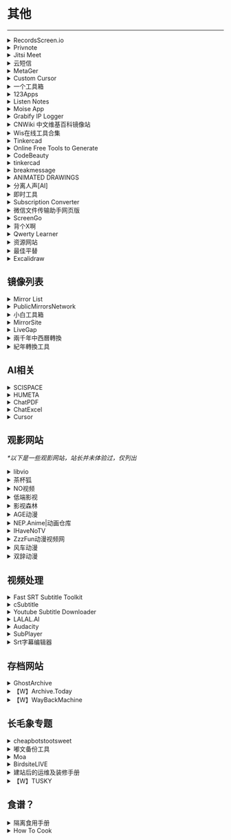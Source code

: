 # 其他

---

<div class="grid">
    <div><details><summary>RecordsScreen.io</summary><p>一款不需要安装就能使用的在线录屏工具，支持录制整个屏幕、浏览器、指定标签页，支持前置摄像头，无需下载任何安装包，有浏览器、有网就能录屏。但不能关掉麦克风声音，输出是视频格式是webm。<br/><a href="https://recordscreen.io/" target="_blank" role="button" class="outline">访问网站</a></p></details></div>
    <div><details><summary>Privnote</summary><p>免费且开箱即用的阅后即焚网站。<br/><a href="https://privnote.com/" target="_blank" role="button" class="outline">访问网站</a></p></details></div>
    <div><details><summary>Jitsi Meet</summary><p>一个免登录的线上会议平台。<br/><a href="https://meet.jit.si/" target="_blank" role="button" class="outline">访问网站</a></p></details></div>
</div>
<div class="grid">
    <div><details><summary>云短信</summary><p>一个免费的可以用临时号码接短信验证码的网站<br/><a href="https://yunduanxin.net/" target="_blank" role="button" class="outline">访问网站</a></p></details></div>
    <div><details><summary>MetaGer</summary><p>墙内应该可以稳定连接的搜索引擎（可能比较慢）<br/>它主要用的是未经审查的真国际版 Bing 的结果，所以中文的准确性会比墙内的 Bing 好很多，而且提供匿名代理功能，点 open anonymously 进入网页可以无需翻墙很方便地查看维基百科等图文为主的网站，但设置的语言没有中文。<br/><a href="https://metager.org/" target="_blank" role="button" class="outline">访问网站</a></p></details></div>
     <div><details><summary>Custom Cursor</summary><p>一个鼠标自定指针网站，有chrome插件+windows客户端<br/>网站上有制作好的各种鼠标指针。<br/>Windows客户端还可以自己上传图片制作<br/><a href="https://custom-cursor.com/" target="_blank" role="button" class="outline">访问网站</a></p></details></div>
</div>
<div class="grid">
    <div><div><details><summary>一个工具箱</summary><p>一个比较全的网页版工具箱<br/><a href="http://www.atoolbox.net/" target="_blank" role="button" class="outline">访问网站</a></p></details></div></div>
    <div><details><summary>123Apps</summary><p>一个好用的音视频及PDF在线编辑网站<br/><a href="https://123apps.com/cn/" target="_blank" role="button" class="outline">访问网站</a></p></details></div>
    <div><details><summary>Listen Notes</summary><p>一个播客搜索引擎<br/><a href="https://www.listennotes.com/zh-hans/" target="_blank" role="button" class="outline">访问网站</a></p></details></div>
</div>
<div class="grid">
    <div><details><summary>Moise App</summary><p>一个可以把伴奏人声很好的分离，单独提取的网站，在线网页就可以保存上传。直接注册每个月有五次免费机会。<br/><a href="https://moises.ai/" target="_blank" role="button" class="outline">访问网站</a></p></details></div>
    <div><details><summary>Grabify IP Logger</summary><p>一个追踪链接服务商，同时也提供短链接服务<br/><a href="https://grabify.link/" target="_blank" role="button" class="outline">访问网站</a></p></details></div>
    <div><details><summary>CNWiki 中文维基百科镜像站</summary><p>一个维基百科全量同步中文镜像站，在中国大陆可以直接访问，由原Mirrors.pw团队运营<br/><a href="https://www.cnwiki.me/" target="_blank" role="button" class="outline">访问网站</a></p></details></div>
</div>
<div class="grid">
    <div><details><summary>Wis在线工具合集</summary><p>包含词云、PDF编辑、区位分析工具、旅游资源数据库、绘图等工具的在线工具网站。<br/><a href="https://mywis.cn/tools" target="_blank" role="button" class="outline">访问网站</a></p></details></div>
    <div><details><summary>Tinkercad</summary><p>一个简单直觉的线上3D建模网站，可以上传SVG档，用右上差集联集之类的功能可以做出很多种的切割，功能里的特色的挤出可以自己捏造型<br/><a href="https://www.tinkercad.com/" target="_blank" role="button" class="outline">访问网站</a></p></details></div>
    <div><details><summary>Online Free Tools to Generate</summary><p>一个网页工具箱，好像关于网站开发的工具比较多<br/><a href="https://online-free-tools.com/en/index" target="_blank" role="button" class="outline">访问网站</a></p></details></div>
</div>
<div class="grid">
    <div><details><summary>CodeBeauty</summary><p>一个编程相关的网页工具箱<br/><a href="https://codebeautify.org/" target="_blank" role="button" class="outline">访问网站</a></p></details></div>
    <div><details><summary>tinkercad</summary><p>一个可免费用于非商业领域的3D模型网站，提供web版和app版<br/><a href="https://www.onshape.com/en/" target="_blank" role="button" class="outline">访问网站</a></p></details></div>
    <div><details><summary>breakmessage</summary><p>一个在电脑屏幕上显示离开信息的网站（不过也可以用Word？）<br/><a href="https://breakmessage.com/" target="_blank" role="button" class="outline">访问网站</a></p></details></div>
</div>
<div class="grid">
    <div><details><summary>ANIMATED DRAWINGS</summary><p>一个可以给自己的画绑定骨骼然后让它动起来的网站<br/><a href="https://sketch.metademolab.com/" target="_blank" role="button" class="outline">访问网站</a></p></details></div>
    <div><details><summary>分离人声[AI]</summary><p>一个可以免登录分离音乐中的人声和伴奏的网站<br/><a href="https://vocalremover.org/zh/" target="_blank" role="button" class="outline">访问网站</a></p></details></div>
    <div><details><summary>即时工具</summary><p>一个内容挺全的在线工具箱<br/><a href="https://www.67tool.com/" target="_blank" role="button" class="outline">访问网站</a></p></details></div>
</div>
<div class="grid">
    <div><details><summary>Subscription Converter</summary><p>一个可以在各种科学上网软件之间转换订阅格式的网站<br/><a href="https://sub-web.netlify.app/" target="_blank" role="button" class="outline">访问网站</a></p></details></div>
    <div><details><summary>微信文件传输助手网页版</summary><p>如果临时需要在陌生电脑上传输文件，可以使用这个网页版文件传输助手，微信扫码登录即可，可以双向互传文本、图片和文件，退出浏览器即退出登录，无需下载微信，比较方便。<br/><a href="https://filehelper.weixin.qq.com/" target="_blank" role="button" class="outline">访问网站</a></p></details></div>
    <div><details><summary>ScreenGo</summary><p>一个可以通过浏览器共享屏幕的网站<br/><a href="https://app.screego.net/" target="_blank" role="button" class="outline">访问网站</a><br/><a href="https://github.com/screego/server/" target="_blank" role="button" class="outline">源码地址</a></p></details></div>
</div>
<div class="grid">
    <div><details><summary>背个X啊</summary><p>一个通过挖孔的方法辅助背书的网站，也有自己的APP和小程序。APP和小程序用起来会更顺手一些<br/><a href="https://beigexa.com/" target="_blank" role="button" class="outline">访问网站</a></p></details></div>
    <div><details><summary>Qwerty Learner</summary><p>为键盘工作者设计的单词记忆与英语肌肉记忆锻炼软件 <br/><a href="https://qwerty.kaiyi.cool/" target="_blank" role="button" class="outline">访问网站</a><br/><a href="https://github.com/RealKai42/qwerty-learner" target="_blank" role="button" class="outline">项目地址</a></p></details></div>
    <div><details><summary>资源网站</summary><p>由小众软件论坛网友提供的一些免费、免登录、免回复的资源网站合集，包括软件、音乐、影视下载等<br/><a href="https://meta.appinn.net/t/topic/48365" target="_blank" role="button" class="outline">访问网站</a><br/><a href="https://web.archive.org/web/20240111085216/https://meta.appinn.net/t/topic/48365" target="_blank" role="button" class="outline">【W】访问备份</a></p></details></div>
</div>
<div class="grid">
    <div><details><summary>最佳平替</summary><p>旨在帮助你找到最便宜的搜索词: 输入你想搜索的商品名，AI会给出低价的替代品，结果可能不准，开心就好 : )<br/><a href="https://www.pingti.xyz/" target="_blank" role="button" class="outline">访问网站</a></p></details></div>
    <div><details><summary>Excalidraw</summary><p>一个开源的用于绘制手绘图的虚拟白板，数据完全保存在本地，可导出<br/><a href="https://excalidraw.com/" target="_blank" role="button" class="outline">访问网站</a><br/><a href="https://github.com/excalidraw/excalidraw" target="_blank" role="button" class="outline">项目地址</a></p></details></div>
    <div> </div>
</div>

## 镜像列表

<div class="grid">
     <div><details><summary>Mirror List</summary><p>这是一个由私人维护的镜像站列表，其中包含了中国大陆可直接访问的Google Search、Google Scholar、Wayback Machine（网页时光机）、DuckDuckGo（另一个搜索引擎）、Github、OpenSources镜像。现在域名已被DNS污染，无法打开，请直接访问仓库GitHub【W】。<br/><a href="https://www.library.ac.cn/" target="_blank" role="button" class="outline">访问网站</a><br/><a href="https://github.com/librarycloud/list" target="_blank" role="button" class="outline">GitHub仓库</a></p></details></div>
    <div><details><summary>PublicMirrorsNetwork</summary><p>一个免费国外网站反向代理网站，提供Google、Google Scholar、Wikipedia、Telegraph等网站的镜像服务。原mirrors.pw，因域名被污染所以换了域名<br/><a href="https://sb250.gq/" target="_blank" role="button" class="outline">访问网站</a></p></details></div>
    <div><details><summary>小白工具箱</summary><p>一个搜集了SCIHub、ZLibrary、LibGen、Google和Google学术等网站镜像站的网站。<br/><a href="https://www.ooopn.com/" target="_blank" role="button" class="outline">访问网站</a></p></details></div>
</div>
<div class="grid">
    <div><details><summary>MirrorSite</summary><p>GitHub上网友整理的镜像网站列表，包括ChatGPT、Google系列产品、SCI-Hub、GitHub等网站<br/><a href="https://github.com/runningcheese/MirrorSite" target="_blank" role="button" class="outline">访问网站</a><br/><a href="https://githubfast.com/runningcheese/Awesome-AI" target="_blank" role="button" class="outline">镜像链接（1）</a><br/><a href="https://521github.com/runningcheese/MirrorSite" target="_blank" role="button" class="outline">镜像链接（2）</a></p></details></div>
    <div><details><summary>LiveGap</summary><p>一个在线表格制作网站，可以制作精美的图表，基本功能可免登录使用<br/><a href="https://charts.livegap.com/?lan=zh" target="_blank" role="button" class="outline">访问网站</a></p></details></div>
    <div><details><summary>兩千年中西曆轉換</summary><p>由中华民国中央研究院提供的中西方历法互转程序<br/><a href="https://sinocal.sinica.edu.tw/" target="_blank" role="button" class="outline">访问网站</a></p></details></div>
</div>
<div class="grid">
    <div><details><summary>紀年轉換工具</summary><p>本工具可作东亚各王朝纪年与公历间之转换，包括中西历转换。现已完成246 BCE–2100 CE 之中历、太平天历、日本元号、Âm lịch (越南阴历)等之转换工作；并已针对某些纪年，如秦汉历、唐肃宗、武后、太平天国等时期作特殊处理。<br/><a href="https://kanasimi.github.io/CeJS/_test%20suite/era.htm" target="_blank" role="button" class="outline">访问网站</a><br/><a href="https://github.com/kanasimi/CeJS" target="_blank" role="button" class="outline">项目地址</a></p></details></div>
    <div> </div>
    <div> </div>
</div>

## AI相关

<div class="grid">
    <div><details><summary>SCISPACE</summary><p>一个可以用AI帮你读论文的网站，可以直接在线查找，也可以上传PDF<br/><a href="https://typeset.io/" target="_blank" role="button" class="outline">访问网站</a></p></details></div>
    <div><details><summary>HUMETA</summary><p>一个可以自己上传PDF，让AI帮你读论文的网站<br/><a href="https://www.humata.ai/" target="_blank" role="button" class="outline">访问网站</a></p></details></div>
    <div><details><summary>ChatPDF</summary><p>一个可以上传PDF并让AI理解PDF内容的网站<br/><a href="https://www.chatpdf.com/" target="_blank" role="button" class="outline">访问网站</a></p></details></div>
</div>
<div class="grid">
    <div><details><summary>ChatExcel</summary><p>一个可以用ChatGPT做表的网站<br/><a href="https://chatexcel.com/" target="_blank" role="button" class="outline">访问网站</a></p></details></div>
    <div><details><summary>Cursor</summary><p>一个AI辅助编程的网站<br/><a href="https://www.cursor.so/" target="_blank" role="button" class="outline">访问网站</a></p></details></div>
    <div> </div>
</div>

## 观影网站

<i>*以下是一些观影网站，站长并未体验过，仅列出</i>

<div class="grid">
    <div><details><summary>libvio</summary><p><a href="https://www.libvio.me/" target="_blank" role="button" class="outline">访问网站</a></p></details></div>
    <div><details><summary>茶杯狐</summary><p><a href="https://cupfox.app/" target="_blank" role="button" class="outline">访问网站</a></p></details></div>
    <div><details><summary>NO视频</summary><p><a href="https://www.novipnoad.com/" target="_blank" role="button" class="outline">访问网站</a></p></details></div>
</div>
<div class="grid">
    <div><details><summary>低端影视</summary><p><a href="https://ddrk.me/" target="_blank" role="button" class="outline">访问网站</a></p></details></div>
    <div><details><summary>影视森林</summary><p>一个比较全的影视导航小站<br/><a href="http://www.549.tv/" target="_blank" role="button" class="outline">访问网站</a></p></details></div>
    <div><details><summary>AGE动漫</summary><p><a href="https://www.agemys.com/" target="_blank" role="button" class="outline">访问网站</a></p></details></div>
</div>
<div class="grid">
    <div><details><summary>NEP.Anime|动画仓库</summary><p>一个Telegram 的动画仓库频道，是机器人自动抓取各大BT站的新番资源，因为这个频道是18年才有的，所以18年之前的动画没有。可以在频道内在线观看也可以下载观看。<br/><a href="https://t.me/AnimeNep" target="_blank" role="button" class="outline">访问网站</a></p></details></div>
    <div><details><summary>IHaveNoTV</summary><p>一个可以看高清无水印纪录片的网站<br/><a href="https://ihavenotv.com/" target="_blank" role="button" class="outline">访问网站</a></p></details></div>
    <div><details><summary>ZzzFun动漫视频网</summary><p><a href="http://www.zzzfun.com/" target="_blank" role="button" class="outline">访问网站</a></p></details></div>
</div>
<div class="grid">
    <div><details><summary>风车动漫</summary><p><a href="https://dm530.org/" target="_blank" role="button" class="outline">访问网站</a></p></details></div>
    <div><details><summary>双辞动漫</summary><p><a href="https://www.scfun.net/" target="_blank" role="button" class="outline">访问网站</a></p></details></div>
    <div> </div>
</div>

## 视频处理

<div class="grid">
    <div><details><summary>Fast SRT Subtitle Toolkit</summary><p>超快上字幕的网站工具，把视频传到右边，逐字稿贴到左边，按开始之后再按播放视频，按K就可以自动帮你结束这行跳下一行，详细的快捷键下面有写，输出选SRT档（最简单的字幕档），建议一行不要超过22个字<br/><a href="https://srt.coderemixer.com/" target="_blank" role="button" class="outline">访问网站</a></p></details></div>
    <div><details><summary>cSubtitle</summary><p>一个可以自动辨识逐字稿且会生成正确的SRT档的网站，正确率很高，但只能用于三分钟的视频免费<br/><a href="https://www.csubtitle.com/" target="_blank" role="button" class="outline">访问网站</a></p></details></div>
    <div><details><summary>Youtube Subtitle Downloader</summary><p>可以下载youtube已经有的字幕SRT档<br/><a href="https://toolboxtw.com/downloader/youtube_subtitle" target="_blank" role="button" class="outline">访问网站</a></p></details></div>
</div>
<div class="grid">
    <div><details><summary>LALAL.AI</summary><p>可以分开人声轨和音轨的网站，总长超过一分半的会被卡掉，建议分小段，人声分的有点沙哑<br/><a href="https://www.lalal.ai/" target="_blank" role="button" class="outline">访问网站</a></p></details></div>
    <div><details><summary>Audacity</summary><p>一个开源的音频编辑软件，去噪音之类的功能很棒<br/><a href="https://www.audacityteam.org/" target="_blank" role="button" class="outline">访问网站</a></p></details></div>
    <div><details><summary>SubPlayer</summary><p>一个可以在线处理Srt字幕的网站，调整自动生成的字幕时很好用<br/><a href="https://subplayer.js.org/" target="_blank" role="button" class="outline">访问网站</a></p></details></div>
</div>
<div class="grid">
    <div><details><summary>Srt字幕编辑器</summary><p>另一个可以在线编辑字幕的网站<br/><a href="https://huiyingzimu.com/srt-editor/" target="_blank" role="button" class="outline">访问网站</a></p></details></div>
    <div> </div>
    <div> </div>
</div>

## 存档网站

<div class="grid">
    <div><details><summary>GhostArchive</summary><p>目前大陆可用且可以存档微信公众号的备份网站<br/><a href="https://ghostarchive.org/" target="_blank" role="button" class="outline">访问网站</a></p></details></div>
    <div><details><summary>【W】Archive.Today</summary><p>一个可以无视网站Robots.txt存档网站内容的备份网站<br/><a href="https://archive.today/" target="_blank" role="button" class="outline">访问网站</a></p></details></div>
    <div><details><summary>【W】WayBackMachine</summary><p>老牌网站存档网站，可以找到很多网页的备份<br/><a href="https://archive.org/web/" target="_blank" role="button" class="outline">访问网站</a></p></details></div>
</div>

## 长毛象专题

<div class="grid">
    <div><details><summary>cheapbotstootsweet</summary><p>一个教你做简单的Mastodon Bot的网站<br/><a href="https://cheapbotstootsweet.com/" target="_blank" role="button" class="outline">访问网站</a></p></details></div>
    <div><details><summary>嘟文备份工具</summary><p>长毛象嘟文备份工具<br/><a href="https://github.com/zero-mstd/mav-z" target="_blank" role="button" class="outline">访问网站</a><br/><a href="https://1234.as/@zero/106737013233732646" target="_blank" role="button" class="outline">使用教程</a></p></details></div>
    <div><details><summary>Moa</summary><p>可以把自己的推特账号上的发帖同步到自己毛象<br/><a href="https://moa.party/" target="_blank" role="button" class="outline">访问网站</a></p></details></div>
</div>
<div class="grid">
    <div><details><summary>BirdsiteLIVE</summary><p>可以让长毛象账号关注推特账号<br/><a href="https://birdsite.slashdev.space/" target="_blank" role="button" class="outline">访问网站</a></p></details></div>
    <div><details><summary>建站后的运维及装修手册</summary><p>长毛象建站指南！可以自己建一个玩玩！<br/><a href="https://mantyke.icu/posts/2022/mastodon_mammota/" target="_blank" role="button" class="outline">访问网站</a></p></details></div>
    <div><details><summary>【W】TUSKY</summary><p>一个开源的第三方Mastodon安卓客户端，使用体验很不错<br/><a href="https://tusky.app/" target="_blank" role="button" class="outline">访问网站</a></p></details></div>
</div>

## 食谱？

<div class="grid">
    <div><details><summary>隔离食用手册</summary><p>一个UI很漂亮的开源做菜网站，可以根据你现有的食材和烹饪工具选择合适的菜，并且提供b站的视频教程地址<br/><a href="https://cook.yunyoujun.cn/" target="_blank" role="button" class="outline">访问网站</a><br/><a href="https://github.com/YunYouJun/cook" target="_blank" role="button" class="outline">查看源码</a></p></details></div>
    <div><details><summary>How To Cook</summary><p>一个开源的菜谱很精准可控的做菜网站<br/><a href="https://cook.aiurs.co/" target="_blank" role="button" class="outline">访问网站</a><br/><a href="https://github.com/Anduin2017/HowToCook" target="_blank" role="button" class="outline">查看源码</a></p></details></div>
    <div> </div>
</div>